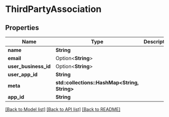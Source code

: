 # ThirdPartyAssociation

## Properties

Name | Type | Description | Notes
------------ | ------------- | ------------- | -------------
**name** | **String** |  | 
**email** | Option<**String**> |  | [optional]
**user_business_id** | Option<**String**> |  | [optional]
**user_app_id** | **String** |  | 
**meta** | **std::collections::HashMap<String, String>** |  | 
**app_id** | **String** |  | 

[[Back to Model list]](../README.md#documentation-for-models) [[Back to API list]](../README.md#documentation-for-api-endpoints) [[Back to README]](../README.md)



